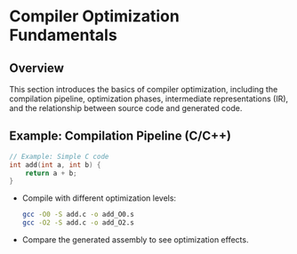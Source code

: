 # Compiler Optimization Fundamentals

## Overview
This section introduces the basics of compiler optimization, including the compilation pipeline, optimization phases, intermediate representations (IR), and the relationship between source code and generated code.

## Example: Compilation Pipeline (C/C++)
```c
// Example: Simple C code
int add(int a, int b) {
    return a + b;
}
```

- Compile with different optimization levels:
  ```sh
  gcc -O0 -S add.c -o add_O0.s
  gcc -O2 -S add.c -o add_O2.s
  ```
- Compare the generated assembly to see optimization effects.
